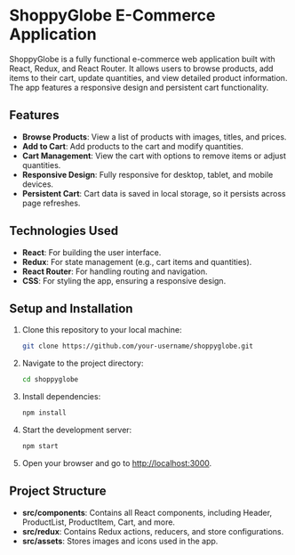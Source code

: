 # ShoppyGlobe E-Commerce Application

ShoppyGlobe is a fully functional e-commerce web application built with React, Redux, and React Router. It allows users to browse products, add items to their cart, update quantities, and view detailed product information. The app features a responsive design and persistent cart functionality.

## Features

- **Browse Products**: View a list of products with images, titles, and prices.
- **Add to Cart**: Add products to the cart and modify quantities.
- **Cart Management**: View the cart with options to remove items or adjust quantities.
- **Responsive Design**: Fully responsive for desktop, tablet, and mobile devices.
- **Persistent Cart**: Cart data is saved in local storage, so it persists across page refreshes.

## Technologies Used

- **React**: For building the user interface.
- **Redux**: For state management (e.g., cart items and quantities).
- **React Router**: For handling routing and navigation.
- **CSS**: For styling the app, ensuring a responsive design.

## Setup and Installation

1. Clone this repository to your local machine:
    ```bash
    git clone https://github.com/your-username/shoppyglobe.git
    ```

2. Navigate to the project directory:
    ```bash
    cd shoppyglobe
    ```

3. Install dependencies:
    ```bash
    npm install
    ```

4. Start the development server:
    ```bash
    npm start
    ```

5. Open your browser and go to [http://localhost:3000](http://localhost:3000).

## Project Structure

- **src/components**: Contains all React components, including Header, ProductList, ProductItem, Cart, and more.
- **src/redux**: Contains Redux actions, reducers, and store configurations.
- **src/assets**: Stores images and icons used in the app.
